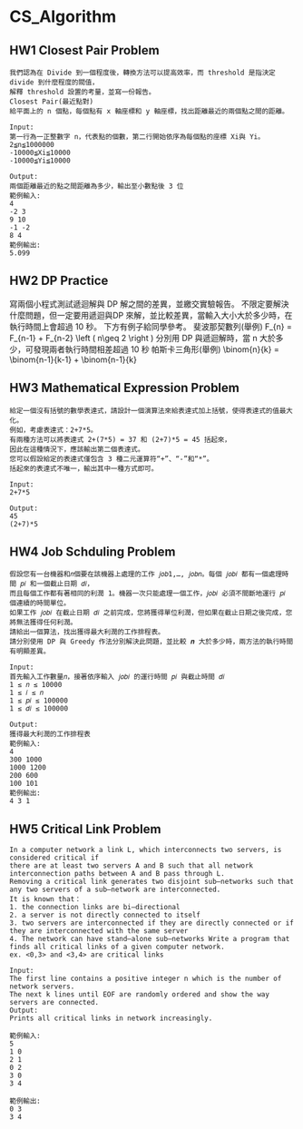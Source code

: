 # CS_Algorithm

## HW1 Closest Pair Problem
```
我們認為在 Divide 到一個程度後，轉換方法可以提高效率，而 threshold 是指決定 divide 到什麼程度的閥值，
解釋 threshold 設置的考量，並寫一份報告。
Closest Pair(最近點對)
給平面上的 n 個點，每個點有 x 軸座標和 y 軸座標，找出距離最近的兩個點之間的距離。

Input:
第一行為一正整數字 n，代表點的個數，第二行開始依序為每個點的座標 Xi與 Yi。
2≦n≦1000000
-10000≦Xi≦10000
-10000≦Yi≦10000

Output:
兩個距離最近的點之間距離為多少，輸出至小數點後 3 位
範例輸入:
4
-2 3
9 10
-1 -2
8 4
範例輸出:
5.099
```

## HW2 DP Practice

寫兩個小程式測試遞迴解與 DP 解之間的差異，並繳交實驗報告。
不限定要解決什麼問題，但一定要用遞迴與DP 來解，並比較差異，當輸入大小大於多少時，在執行時間上會超過 10 秒。
下方有例子給同學參考。
斐波那契數列(舉例)
F_{n} = F_{n-1} + F_{n-2} \left ( n\geq 2 \right )
分別用 DP 與遞迴解時，當 n 大於多少，可發現兩者執行時間相差超過 10 秒
帕斯卡三角形(舉例)
\binom{n}{k} = \binom{n-1}{k-1} + \binom{n-1}{k}


## HW3 Mathematical Expression Problem
```
給定一個沒有括號的數學表達式，請設計一個演算法來給表達式加上括號，使得表達式的值最大化。
例如，考慮表達式：2+7*5。
有兩種方法可以將表達式 2+(7*5) = 37 和 (2+7)*5 = 45 括起來，
因此在這種情況下，應該輸出第二個表達式。
您可以假設給定的表達式僅包含 3 種二元運算符“+”、“-”和“*”。
括起來的表達式不唯一，輸出其中一種方式即可。

Input:
2+7*5

Output:
45
(2+7)*5
```

## HW4 Job Schduling Problem
```
假設您有一台機器和𝑛個要在該機器上處理的工作 𝑗𝑜𝑏1,…, 𝑗𝑜𝑏𝑛。每個 𝑗𝑜𝑏𝑖 都有一個處理時間 𝑝𝑖 和一個截止日期 𝑑𝑖，
而且每個工作都有著相同的利潤 1。機器一次只能處理一個工作，𝑗𝑜𝑏𝑖 必須不間斷地運行 𝑝𝑖 個連續的時間單位。
如果工作 𝑗𝑜𝑏𝑖 在截止日期 𝑑𝑖 之前完成，您將獲得單位利潤，但如果在截止日期之後完成，您將無法獲得任何利潤。
請給出一個算法，找出獲得最大利潤的工作排程表。
請分別使用 DP 與 Greedy 作法分別解決此問題，並比較 𝒏 大於多少時，兩方法的執行時間有明顯差異。

Input:
首先輸入工作數量𝑛，接著依序輸入 𝑗𝑜𝑏𝑖 的運行時間 𝑝𝑖 與截止時間 𝑑𝑖
1 ≤ 𝑛 ≤ 10000
1 ≤ 𝑖 ≤ 𝑛
1 ≤ 𝑝𝑖 ≤ 100000
1 ≤ 𝑑𝑖 ≤ 100000

Output:
獲得最大利潤的工作排程表
範例輸入:
4
300 1000
1000 1200
200 600
100 101
範例輸出:
4 3 1
```
## HW5 Critical Link Problem
```
In a computer network a link L, which interconnects two servers, is considered critical if 
there are at least two servers A and B such that all network interconnection paths between A and B pass through L. 
Removing a critical link generates two disjoint sub–networks such that any two servers of a sub–network are interconnected.
It is known that：
1. the connection links are bi–directional
2. a server is not directly connected to itself
3. two servers are interconnected if they are directly connected or if they are interconnected with the same server
4. The network can have stand–alone sub–networks Write a program that finds all critical links of a given computer network.
ex. <0,3> and <3,4> are critical links

Input: 
The first line contains a positive integer n which is the number of network servers.
The next k lines until EOF are randomly ordered and show the way servers are connected.
Output: 
Prints all critical links in network increasingly.
 
範例輸入: 
5
1 0
2 1
0 2
3 0
3 4

範例輸出: 
0 3
3 4
```

